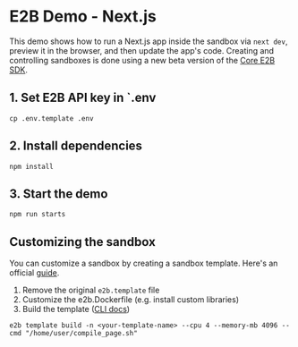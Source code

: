 # E2B Demo - Next.js
This demo shows how to run a Next.js app inside the sandbox via `next dev`, preview it in the browser, and then update the app's code.
Creating and controlling sandboxes is done using a new beta version of the [Core E2B SDK](https://e2b.dev/docs/guide/beta-migration).

## 1. Set E2B API key in `.env
```
cp .env.template .env
```
## 2. Install dependencies
```
npm install
```
## 3. Start the demo
```
npm run starts
```

## Customizing the sandbox
You can customize a sandbox by creating a sandbox template. Here's an official [guide](https://e2b.dev/docs/guide/custom-sandbox).

1. Remove the original `e2b.template` file
1. Customize the e2b.Dockerfile (e.g. install custom libraries)
1. Build the template ([CLI docs](https://e2b.dev/docs/cli/commands))
  ```
  e2b template build -n <your-template-name> --cpu 4 --memory-mb 4096 --cmd "/home/user/compile_page.sh"
  ```